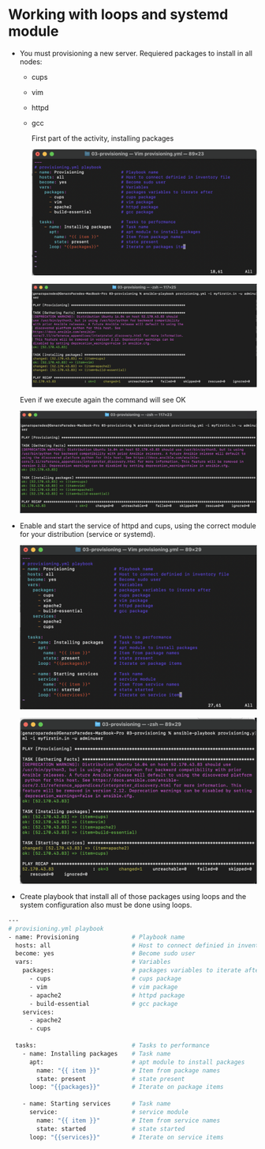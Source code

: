 # Working with loops and systemd module

- You must provisioning a new server. Requiered packages to install in all nodes:
    - cups
    - vim
    - httpd
    - gcc
        
        
        First part of the activity, installing packages
        
        ![Screen Shot 2021-10-21 at 0.09.31.png](Working%20with%20loops%20and%20systemd%20module%20d9897e40340449bea4d39145a75a5a9e/Screen_Shot_2021-10-21_at_0.09.31.png)
        
        ![Screen Shot 2021-10-21 at 0.03.33.png](Working%20with%20loops%20and%20systemd%20module%20d9897e40340449bea4d39145a75a5a9e/Screen_Shot_2021-10-21_at_0.03.33.png)
        
    
    Even if we execute again the command will see OK
    
    ![Screen Shot 2021-10-21 at 0.03.58.png](Working%20with%20loops%20and%20systemd%20module%20d9897e40340449bea4d39145a75a5a9e/Screen_Shot_2021-10-21_at_0.03.58.png)
    
- Enable and start the service of httpd and cups, using the correct module for your distribution (service or systemd).
    
    ![Screen Shot 2021-10-21 at 0.22.25.png](Working%20with%20loops%20and%20systemd%20module%20d9897e40340449bea4d39145a75a5a9e/Screen_Shot_2021-10-21_at_0.22.25.png)
    
    ![Screen Shot 2021-10-21 at 0.19.06.png](Working%20with%20loops%20and%20systemd%20module%20d9897e40340449bea4d39145a75a5a9e/Screen_Shot_2021-10-21_at_0.19.06.png)
    

- Create playbook that install all of those packages using loops and the system configuration also must be done using loops.

```bash
---
# provisioning.yml playbook
- name: Provisioning               # Playbook name 
  hosts: all                       # Host to connect definied in inventory file
  become: yes                      # Become sudo user
  vars:                            # Variables
    packages:                      # packages variables to iterate after
      - cups                       # cups package
      - vim                        # vim package
      - apache2                    # httpd package
      - build-essential            # gcc package
    services:
      - apache2
      - cups    

  tasks:                           # Tasks to performance
    - name: Installing packages    # Task name
      apt:                         # apt module to install packages
        name: "{{ item }}"         # Item from package names 
        state: present             # state present
      loop: "{{packages}}"         # Iterate on package items

    - name: Starting services      # Task name
      service:                     # service module
        name: "{{ item }}"         # Item from service names
        state: started             # state started
      loop: "{{services}}"         # Iterate on service items
```